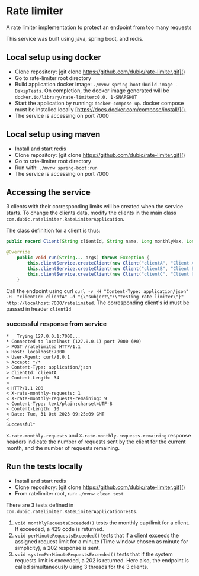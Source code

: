 # Rate limiter

A rate limiter implementation to protect an endpoint from too many requests

This service was built using java, spring boot, and redis.

## Local setup using docker
* Clone repository: [git clone https://github.com/dubic/rate-limiter.git]()
* Go to rate-limiter root directory
* Build application docker image: ```./mvnw spring-boot:build-image -DskipTests```. On 
  completion, the docker image generated will be ```docker.io/library/rate-limiter:0.0.
  1-SNAPSHOT```
* Start the application by running: ```docker-compose up```. docker compose must be installed 
  locally [https://docs.docker.com/compose/install/]().
* The service is accessing on port 7000

## Local setup using maven
* Install and start redis
* Clone repository: [git clone https://github.com/dubic/rate-limiter.git]()
* Go to rate-limiter root directory
* Run with: ```./mvnw spring-boot:run```
* The service is accessing on port 7000

## Accessing the service
3 clients with their corresponding limits will be 
created when the service starts. To change the clients data, 
modify the clients in the main class 
```com.dubic.ratelimiter.RateLimiterApplication```.

The class definition for a client is thus:
```java
public record Client(String clientId, String name, Long monthlyMax, Long minuteMax){}
```

```java
@Override
    public void run(String... args) throws Exception {
        this.clientService.createClient(new Client("clientA", "Client A", 10L, 10L));
        this.clientService.createClient(new Client("clientB", "Client B", 30L, 5L));
        this.clientService.createClient(new Client("clientC", "Client C", 20L, 3L));
    }
```

Call the endpoint using curl ```curl -v -H "Content-Type: application/json" -H 
"clientId: clientA" -d "{\"subject\":\"testing rate limiter\"}" 
http://localhost:7000/ratelimited```.
The corresponding client's id must be passed in header ```clientId```

### successful response from service
```
*   Trying 127.0.0.1:7000...
* Connected to localhost (127.0.0.1) port 7000 (#0)
> POST /ratelimited HTTP/1.1
> Host: localhost:7000
> User-Agent: curl/8.0.1
> Accept: */*
> Content-Type: application/json
> clientId: clientA
> Content-Length: 34
>
< HTTP/1.1 200
< X-rate-monthly-requests: 1
< X-rate-monthly-requests-remaining: 9
< Content-Type: text/plain;charset=UTF-8
< Content-Length: 10
< Date: Tue, 31 Oct 2023 09:25:09 GMT
<
Successful*
```
```X-rate-monthly-requests``` and ```X-rate-monthly-requests-remaining```
response headers indicate the number of requests sent by the client
for the current month, and the number of requests remaining.

## Run the tests locally
* Install and start redis
* Clone repository: [git clone https://github.com/dubic/rate-limiter.git]()
* From ratelimiter root, run: ```./mvnw clean test```

There are 3 tests defined in ```com.dubic.ratelimiter.RateLimiterApplicationTests```.

1. ```void monthlyRequestsExceeded()``` tests the monthly cap/limit for a client. If exceeded, a 
   429 code is returned.
2. ```void perMinuteRequestsExceeded()``` tests that if a client exceeds the assigned request 
   limit for a minute (Time window chosen as minute for simplicity), a 202 response is sent.
3. ```void systemPerMinuteRequestsExceeded()``` tests that if the system requests limit is 
   exceeded, a 202 is returned. Here also, the endpoint is called simultaneously using 3 threads 
   for the 3 clients.